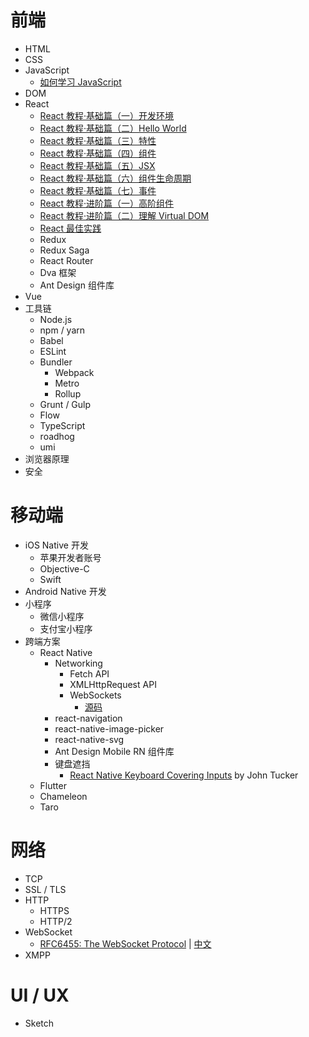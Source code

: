 # 前端
- HTML
- CSS
- JavaScript
    - [如何学习 JavaScript]()
- DOM
- React
    - [React 教程·基础篇（一）开发环境]()
    - [React 教程·基础篇（二）Hello World]()
    - [React 教程·基础篇（三）特性]()
    - [React 教程·基础篇（四）组件]()
    - [React 教程·基础篇（五）JSX]()
    - [React 教程·基础篇（六）组件生命周期]()
    - [React 教程·基础篇（七）事件]()
    - [React 教程·进阶篇（一）高阶组件]()
    - [React 教程·进阶篇（二）理解 Virtual DOM]()
    - [React 最佳实践](react-best-practices.md)
    - Redux
    - Redux Saga
    - React Router
    - Dva 框架
    - Ant Design 组件库
- Vue
- 工具链
    - Node.js
    - npm / yarn
    - Babel
    - ESLint
    - Bundler
        - Webpack
        - Metro
        - Rollup
    - Grunt / Gulp
    - Flow
    - TypeScript
    - roadhog
    - umi
- 浏览器原理
- 安全

# 移动端
- iOS Native 开发
    - 苹果开发者账号
    - Objective-C
    - Swift
- Android Native 开发
- 小程序
    - 微信小程序
    - 支付宝小程序
- 跨端方案
    - React Native
        - Networking
            - Fetch API
            - XMLHttpRequest API
            - WebSockets
                - [源码](https://github.com/facebook/react-native/tree/master/Libraries/WebSocket)
        - react-navigation
        - react-native-image-picker
        - react-native-svg
        - Ant Design Mobile RN 组件库
        - 键盘遮挡
            - [React Native Keyboard Covering Inputs](https://codeburst.io/react-native-keyboard-covering-inputs-72a9d3072689) by John Tucker
    - Flutter
    - Chameleon
    - Taro

# 网络
- TCP
- SSL / TLS
- HTTP
    - HTTPS
    - HTTP/2
- WebSocket
    - [RFC6455: The WebSocket Protocol](https://tools.ietf.org/html/rfc6455) | [中文](https://juejin.im/post/5c6b7366e51d45016527d648)
- XMPP

# UI / UX
- Sketch